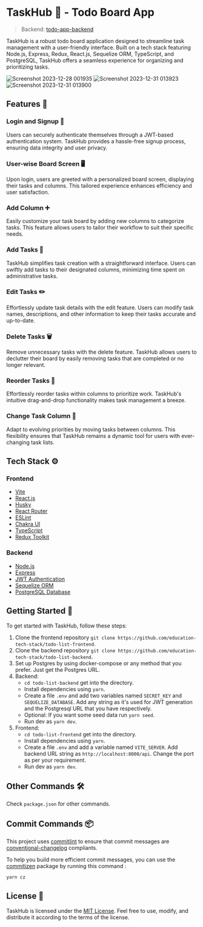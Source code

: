 # TaskHub 🚀 - Todo Board App

> Backend: [todo-app-backend](https://github.com/education-tech-stack/todo-list-backend)

TaskHub is a robust todo board application designed to streamline task management with a user-friendly interface. Built on a tech stack featuring Node.js, Express, Redux, React.js, Sequelize ORM, TypeScript, and PostgreSQL, TaskHub offers a seamless experience for organizing and prioritizing tasks.

![Screenshot 2023-12-28 001935](https://github.com/education-tech-stack/todo-list-backend/assets/48860013/1b923666-3a96-4349-874a-3b3fbd7a4aef)
![Screenshot 2023-12-31 013923](https://github.com/education-tech-stack/todo-list-backend/assets/48860013/efbda9d7-3e66-4699-90d8-bcf9418f80ec)
![Screenshot 2023-12-31 013900](https://github.com/education-tech-stack/todo-list-backend/assets/48860013/7946062b-1bbb-402c-a774-9dfa61c03423)

## Features 🌟

### Login and Signup 🔐
Users can securely authenticate themselves through a JWT-based authentication system. TaskHub provides a hassle-free signup process, ensuring data integrity and user privacy.

### User-wise Board Screen 🖥️
Upon login, users are greeted with a personalized board screen, displaying their tasks and columns. This tailored experience enhances efficiency and user satisfaction.

### Add Column ➕
Easily customize your task board by adding new columns to categorize tasks. This feature allows users to tailor their workflow to suit their specific needs.

### Add Tasks 📝
TaskHub simplifies task creation with a straightforward interface. Users can swiftly add tasks to their designated columns, minimizing time spent on administrative tasks.

### Edit Tasks ✏️
Effortlessly update task details with the edit feature. Users can modify task names, descriptions, and other information to keep their tasks accurate and up-to-date.

### Delete Tasks 🗑️
Remove unnecessary tasks with the delete feature. TaskHub allows users to declutter their board by easily removing tasks that are completed or no longer relevant.

### Reorder Tasks 🔄
Effortlessly reorder tasks within columns to prioritize work. TaskHub's intuitive drag-and-drop functionality makes task management a breeze.

### Change Task Column 🔄
Adapt to evolving priorities by moving tasks between columns. This flexibility ensures that TaskHub remains a dynamic tool for users with ever-changing task lists.

## Tech Stack ⚙️

### Frontend
- [Vite](https://vitejs.dev/)
- [React.js](https://reactjs.org/)
- [Husky](https://typicode.github.io/husky/#/)
- [React Router](https://reactrouter.com/)
- [ESLint](https://eslint.org/)
- [Chakra UI](https://chakra-ui.com/)
- [TypeScript](https://www.typescriptlang.org/)
- [Redux Toolkit](https://redux-toolkit.js.org/)

### Backend
- [Node.js](https://nodejs.org/)
- [Express](https://expressjs.com/)
- [JWT Authentication](https://jwt.io/)
- [Sequelize ORM](https://sequelize.org/)
- [PostgreSQL Database](https://www.postgresql.org/)

## Getting Started 🚀
To get started with TaskHub, follow these steps:
1. Clone the frontend repository `git clone https://github.com/education-tech-stack/todo-list-frontend`.
2. Clone the backend repository `git clone https://github.com/education-tech-stack/todo-list-backend`.
3. Set up Postgres by using docker-compose or any method that you prefer. Just get the Postgres URL.
4. Backend:
   * `cd todo-list-backend` get into the directory.
   * Install dependencies using `yarn`.
   * Create a file `.env` and add two variables named `SECRET_KEY` and `SEQUELIZE_DATABASE`. Add any string as it's used for JWT generation and the Postgresql URL that you have respectively.
   * Optional: If you want some seed data run `yarn seed`.
   * Run dev as `yarn dev`.
5. Frontend:
   * `cd todo-list-frontend` get into the directory.
   * Install dependencies using `yarn`.
   * Create a file `.env` and add a variable named `VITE_SERVER`. Add backend URL string as `http://localhost:8000/api`. Change the port as per your requirement.
   * Run dev as `yarn dev`.

## Other Commands 🛠️
Check `package.json` for other commands.

## Commit Commands 📦
This project uses [commitlint](https://github.com/conventional-changelog/commitlint) to ensure that commit messages are [conventional-changelog](https://github.com/conventional-changelog/commitlint/tree/master/@commitlint/config-conventional) compliants.

To help you build more efficient commit messages, you can use the [commitizen](https://github.com/commitizen/cz-cli) package by running this command :
```bash
yarn cz
```

## License 📄

TaskHub is licensed under the [MIT License](LICENSE). Feel free to use, modify, and distribute it according to the terms of the license.
